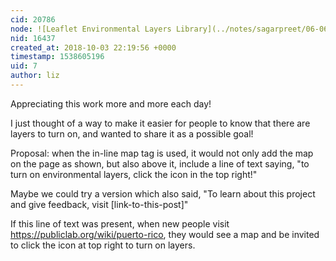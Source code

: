 ```yaml
---
cid: 20786
node: ![Leaflet Environmental Layers Library](../notes/sagarpreet/06-06-2018/leaflet-environmental-layer-library)
nid: 16437
created_at: 2018-10-03 22:19:56 +0000
timestamp: 1538605196
uid: 7
author: liz
---
```


Appreciating this work more and more each day!

I just thought of a way to make it easier for people to know that there are layers to turn on, and wanted to share it as a possible goal!

Proposal: when the in-line map tag is used, it would not only add the map on the page as shown, but also above it, include a line of text saying, "to turn on environmental layers, click the icon in the top right!" 

Maybe we could try a version which also said, "To learn about this project and give feedback, visit [link-to-this-post]" 

If this line of text was present, when new people visit https://publiclab.org/wiki/puerto-rico, they would see a map and be invited to click the icon at top right to turn on layers. 